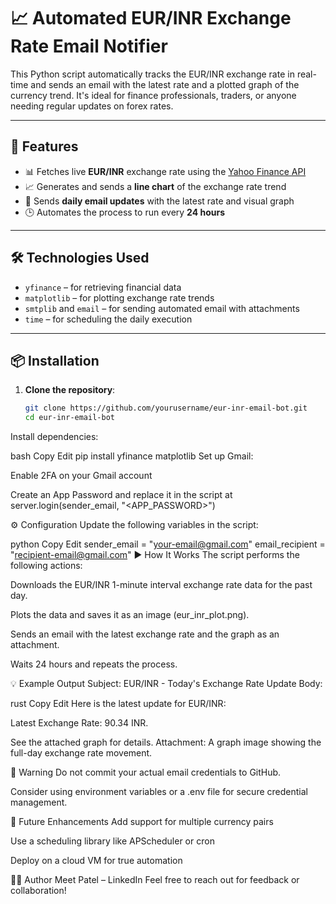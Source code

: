# 📈 Automated EUR/INR Exchange Rate Email Notifier

This Python script automatically tracks the EUR/INR exchange rate in real-time and sends an email with the latest rate and a plotted graph of the currency trend. It's ideal for finance professionals, traders, or anyone needing regular updates on forex rates.

---

## 🚀 Features

- 📊 Fetches live **EUR/INR** exchange rate using the [Yahoo Finance API](https://pypi.org/project/yfinance/)
- 📈 Generates and sends a **line chart** of the exchange rate trend
- 📧 Sends **daily email updates** with the latest rate and visual graph
- 🕒 Automates the process to run every **24 hours**

---

## 🛠️ Technologies Used

- `yfinance` – for retrieving financial data  
- `matplotlib` – for plotting exchange rate trends  
- `smtplib` and `email` – for sending automated email with attachments  
- `time` – for scheduling the daily execution  

---

## 📦 Installation

1. **Clone the repository**:
   ```bash
   git clone https://github.com/yourusername/eur-inr-email-bot.git
   cd eur-inr-email-bot
Install dependencies:

bash
Copy
Edit
pip install yfinance matplotlib
Set up Gmail:

Enable 2FA on your Gmail account

Create an App Password and replace it in the script at server.login(sender_email, "<APP_PASSWORD>")

⚙️ Configuration
Update the following variables in the script:

python
Copy
Edit
sender_email = "your-email@gmail.com"
email_recipient = "recipient-email@gmail.com"
▶️ How It Works
The script performs the following actions:

Downloads the EUR/INR 1-minute interval exchange rate data for the past day.

Plots the data and saves it as an image (eur_inr_plot.png).

Sends an email with the latest exchange rate and the graph as an attachment.

Waits 24 hours and repeats the process.

💡 Example Output
Subject: EUR/INR - Today's Exchange Rate Update
Body:

rust
Copy
Edit
Here is the latest update for EUR/INR:

Latest Exchange Rate: 90.34 INR.

See the attached graph for details.
Attachment: A graph image showing the full-day exchange rate movement.

🛑 Warning
Do not commit your actual email credentials to GitHub.

Consider using environment variables or a .env file for secure credential management.

📌 Future Enhancements
Add support for multiple currency pairs

Use a scheduling library like APScheduler or cron

Deploy on a cloud VM for true automation

👨‍💻 Author
Meet Patel – LinkedIn
Feel free to reach out for feedback or collaboration!
